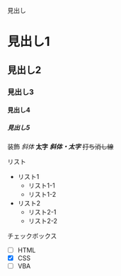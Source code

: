 見出し
# 見出し1
## 見出し2
### 見出し3
#### 見出し4
##### 見出し5
  
装飾
*斜体*
**太字**
***斜体・太字***
~~打ち消し線~~
  
リスト
- リスト1
  - リスト1-1
  - リスト1-2
- リスト2
  - リスト2-1
  - リスト2-2
  
チェックボックス
- [ ] HTML
- [x] CSS
- [ ] VBA